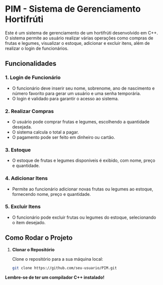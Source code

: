 # PIM - Sistema de Gerenciamento Hortifrúti

Este é um sistema de gerenciamento de um hortifrúti desenvolvido em C++. O sistema permite ao usuário realizar várias operações como compras de frutas e legumes, visualizar o estoque, adicionar e excluir itens, além de realizar o login de funcionários.

## Funcionalidades

### 1. **Login de Funcionário**
   - O funcionário deve inserir seu nome, sobrenome, ano de nascimento e número favorito para gerar um usuário e uma senha temporária.
   - O login é validado para garantir o acesso ao sistema.

### 2. **Realizar Compras**
   - O usuário pode comprar frutas e legumes, escolhendo a quantidade desejada.
   - O sistema calcula o total a pagar.
   - O pagamento pode ser feito em dinheiro ou cartão.

### 3. **Estoque**
   - O estoque de frutas e legumes disponíveis é exibido, com nome, preço e quantidade.

### 4. **Adicionar Itens**
   - Permite ao funcionário adicionar novas frutas ou legumes ao estoque, fornecendo nome, preço e quantidade.

### 5. **Excluir Itens**
   - O funcionário pode excluir frutas ou legumes do estoque, selecionando o item desejado.

## Como Rodar o Projeto

1. **Clonar o Repositório**

   Clone o repositório para a sua máquina local:

   ```bash
   git clone https://github.com/seu-usuario/PIM.git

**Lembre-se de ter um compilador C++ instalado!**
